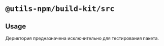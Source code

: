 # `@utils-npm/build-kit/src`

## Usage

Дериктория предназначена исключительно для тестирования пакета.
